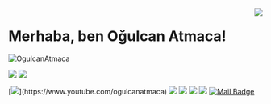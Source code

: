 <img align='right' src="https://github-readme-stats.vercel.app/api?username=OgulcanAtmaca&show_icons=true">

# Merhaba, ben Oğulcan Atmaca! 
<p align="left"> <img src="https://komarev.com/ghpvc/?username=OgulcanAtmaca" alt="OgulcanAtmaca" /> </p>

[![](https://img.shields.io/twitter/follow/ogulcanatmaca?style=social)](https://www.twitter.com/ogulcanatmaca)
[![](https://img.shields.io/github/followers/OgulcanAtmaca?style=social)](https://www.github.com/OgulcanAtmaca)


[![](https://img.shields.io/badge/youtube-%23FF0000.svg?&style=for-the-badge&logo=youtube&logoColor=white")](https://www.youtube.com/ogulcanatmaca)
[![](https://img.shields.io/badge/twitter-%231DA1F2.svg?&style=for-the-badge&logo=twitter&logoColor=white)](https://www.twitter.com/ogulcanatmaca)
[![](https://img.shields.io/badge/linkedin-%230077B5.svg?&style=for-the-badge&logo=linkedin&logoColor=white)](https://www.linkedin.com/in/o%C4%9Fulcan-atmaca-9a99a51a3/)
[![](https://img.shields.io/badge/medium-%2312100E.svg?&style=for-the-badge&logo=medium&logoColor=white)](	https://medium.com/@ogulcanatmaca)
[![](https://img.shields.io/badge/instagram-%23E4405F.svg?&style=for-the-badge&logo=instagram&logoColor=white)](https://instagram.com/ogulcanatmaca)
[![Mail Badge](https://img.shields.io/badge/ogulcanatmaca@gmail.com-c14438?style=for-the-badge&logo=Gmail&logoColor=white&link=mailto:ogulcanatmaca@gmail.com)](mailto:ogulcanatmaca@gmail.com)
